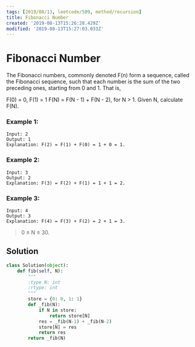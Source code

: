 ```yaml
---
tags: [2019/08/13, leetcode/509, method/recursion]
title: Fibonacci Number
created: '2019-08-13T15:26:28.429Z'
modified: '2019-08-13T15:27:03.033Z'
---
```


# Fibonacci Number

The Fibonacci numbers, commonly denoted F(n) form a sequence, called the Fibonacci sequence, such that each number is the sum of the two preceding ones, starting from 0 and 1. That is,

F(0) = 0,   F(1) = 1
F(N) = F(N - 1) + F(N - 2), for N > 1.
Given N, calculate F(N).


### Example 1:

```
Input: 2
Output: 1
Explanation: F(2) = F(1) + F(0) = 1 + 0 = 1.
```

### Example 2:

```
Input: 3
Output: 2
Explanation: F(3) = F(2) + F(1) = 1 + 1 = 2.
```

### Example 3:

```
Input: 4
Output: 3
Explanation: F(4) = F(3) + F(2) = 2 + 1 = 3.
```



> 0 ≤ N ≤ 30.

## Solution

```python
class Solution(object):
    def fib(self, N):
        """
        :type N: int
        :rtype: int
        """
        store = {0: 0, 1: 1}
        def _fib(N):
            if N in store:
                return store[N]
            res = _fib(N-1) + _fib(N-2)
            store[N] = res
            return res
        return _fib(N)
```
